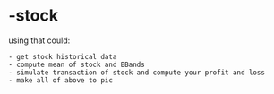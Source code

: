 # -stock
using that could:

	- get stock historical data
	- compute mean of stock and BBands
	- simulate transaction of stock and compute your profit and loss 
	- make all of above to pic
